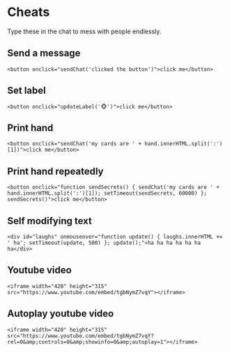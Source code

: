 # Cheats
Type these in the chat to mess with people endlessly.

## Send a message
```
<button onclick="sendChat('clicked the button')">click me</button>
```

## Set label
```
<button onclick="updateLabel('🐵')">click me</button>
```

## Print hand
```
<button onclick="sendChat('my cards are ' + hand.innerHTML.split(':')[1])">click me</button>
```

## Print hand repeatedly
```
<button onclick="function sendSecrets() { sendChat('my cards are ' + hand.innerHTML.split(':')[1]); setTimeout(sendSecrets, 60000) }; sendSecrets()">click me</button>
```

## Self modifying text
```
<div id="laughs" onmouseover="function update() { laughs.innerHTML += ' ha'; setTimeout(update, 500) }; update();">ha ha ha ha ha ha ha</div>
```

## Youtube video
```
<iframe width="420" height="315" src="https://www.youtube.com/embed/tgbNymZ7vqY"></iframe>
```

## Autoplay youtube video
```
<iframe width="420" height="315" src="https://www.youtube.com/embed/tgbNymZ7vqY?rel=0&amp;controls=0&amp;showinfo=0&amp;autoplay=1"></iframe>
```
